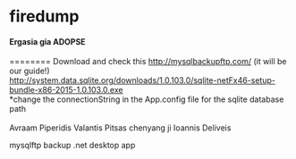 # firedump 
#### Ergasia gia ADOPSE
========
Download and check this http://mysqlbackupftp.com/ (it will be our guide!) <br>
http://system.data.sqlite.org/downloads/1.0.103.0/sqlite-netFx46-setup-bundle-x86-2015-1.0.103.0.exe <br>
*change the connectionString in the App.config file for the sqlite database path <br>
<br>
Avraam Piperidis
Valantis Pitsas
chenyang ji 
Ioannis Deliveis

mysqlftp backup .net desktop app
